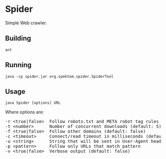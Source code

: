 Spider
=======
Simple Web crawler.

Building
---------
`ant`

Running
--------
`java -cp spider.jar org.spektom.spider.SpiderTool`

Usage
------
`java Spider [options] URL`
 
Where options are:

<pre>
-r &lt;true|false&gt;  Follow robots.txt and META robot tag rules (default: true) 
-t &lt;number&gt;      Number of concurrent downloads (default: 5)
-f &lt;true|false&gt;  Follow other domains (default: false)
-c &lt;timeout&gt;     Connect/read timeout in milliseconds (default: 5000)
-u &lt;string&gt;      String that will be sent in User-Agent header (default: none)
-p &lt;pattern&gt;     Follow only URLs that match pattern
-v &lt;true|false&gt;  Verbose output (default: false)
</pre>
